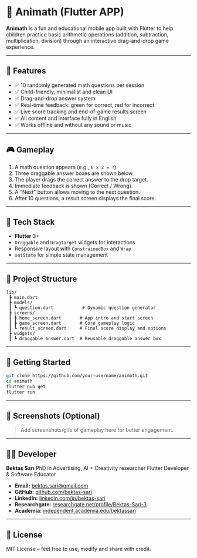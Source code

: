 # 📱 Animath (Flutter APP)

**Animath** is a fun and educational mobile app built with Flutter to help children practice basic arithmetic operations (addition, subtraction, multiplication, division) through an interactive drag-and-drop game experience.

---

## 🎯 Features

* ✅ 10 randomly generated math questions per session
* ✅ Child-friendly, minimalist and clean UI
* ✅ Drag-and-drop answer system
* ✅ Real-time feedback: green for correct, red for incorrect
* ✅ Live score tracking and end-of-game results screen
* ✅ All content and interface fully in English
* ✅ Works offline and without any sound or music

---

## 🎮 Gameplay

1. A math question appears (e.g., `6 × 2 = ?`)
2. Three draggable answer boxes are shown below.
3. The player drags the correct answer to the drop target.
4. Immediate feedback is shown (Correct / Wrong).
5. A "Next" button allows moving to the next question.
6. After 10 questions, a result screen displays the final score.

---

## 🧱 Tech Stack

* **Flutter** 3+
* `Draggable` and `DragTarget` widgets for interactions
* Responsive layout with `ConstrainedBox` and `Wrap`
* `setState` for simple state management

---

## 📁 Project Structure

```
lib/
 ┣ main.dart
 ┣ models/
 ┃ ┗ question.dart           # Dynamic question generator
 ┣ screens/
 ┃ ┣ home_screen.dart       # App intro and start screen
 ┃ ┣ game_screen.dart       # Core gameplay logic
 ┃ ┗ result_screen.dart     # Final score display and options
 ┣ widgets/
 ┃ ┗ draggable_answer.dart  # Reusable draggable answer box
```

---

## 🚀 Getting Started

```bash
git clone https://github.com/your-username/animath.git
cd animath
flutter pub get
flutter run
```

---

## 📸 Screenshots (Optional)

> Add screenshots/gifs of gameplay here for better engagement.

---

## 👨‍💻 Developer

**Bektaş Sarı**
PhD in Advertising, AI + Creativity researcher
Flutter Developer & Software Educator

- **Email:** [bektas.sari@gmail.com](mailto:bektas.sari@gmail.com)  
- **GitHub:** [github.com/bektas-sari](https://github.com/bektas-sari)  
- **LinkedIn:** [linkedin.com/in/bektas-sari](https://www.linkedin.com/in/bektas-sari)  
- **Researchgate:** [researchgate.net/profile/Bektas-Sari-3](https://www.researchgate.net/profile/Bektas-Sari-3)  
- **Academia:** [independent.academia.edu/bektassari](https://independent.academia.edu/bektassari)

---

## 📜 License

MIT License – feel free to use, modify and share with credit.
